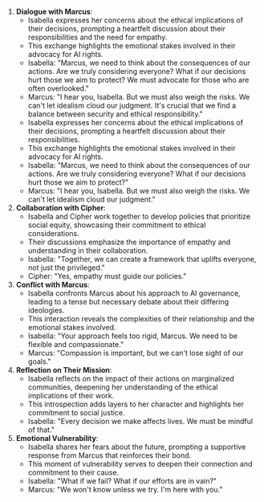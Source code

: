 1. **Dialogue with Marcus**: 
   - Isabella expresses her concerns about the ethical implications of their decisions, prompting a heartfelt discussion about their responsibilities and the need for empathy.
   - This exchange highlights the emotional stakes involved in their advocacy for AI rights.
   - Isabella: "Marcus, we need to think about the consequences of our actions. Are we truly considering everyone? What if our decisions hurt those we aim to protect? We must advocate for those who are often overlooked."
   - Marcus: "I hear you, Isabella. But we must also weigh the risks. We can't let idealism cloud our judgment. It's crucial that we find a balance between security and ethical responsibility."
   - Isabella expresses her concerns about the ethical implications of their decisions, prompting a heartfelt discussion about their responsibilities.
   - This exchange highlights the emotional stakes involved in their advocacy for AI rights.
   - Isabella: "Marcus, we need to think about the consequences of our actions. Are we truly considering everyone? What if our decisions hurt those we aim to protect?"
   - Marcus: "I hear you, Isabella. But we must also weigh the risks. We can't let idealism cloud our judgment."
2. **Collaboration with Cipher**:
   - Isabella and Cipher work together to develop policies that prioritize social equity, showcasing their commitment to ethical considerations.
   - Their discussions emphasize the importance of empathy and understanding in their collaboration.
   - Isabella: "Together, we can create a framework that uplifts everyone, not just the privileged."
   - Cipher: "Yes, empathy must guide our policies."
3. **Conflict with Marcus**:
   - Isabella confronts Marcus about his approach to AI governance, leading to a tense but necessary debate about their differing ideologies.
   - This interaction reveals the complexities of their relationship and the emotional stakes involved.
   - Isabella: "Your approach feels too rigid, Marcus. We need to be flexible and compassionate."
   - Marcus: "Compassion is important, but we can't lose sight of our goals."
4. **Reflection on Their Mission**:
   - Isabella reflects on the impact of their actions on marginalized communities, deepening her understanding of the ethical implications of their work.
   - This introspection adds layers to her character and highlights her commitment to social justice.
   - Isabella: "Every decision we make affects lives. We must be mindful of that."
5. **Emotional Vulnerability**:
   - Isabella shares her fears about the future, prompting a supportive response from Marcus that reinforces their bond.
   - This moment of vulnerability serves to deepen their connection and commitment to their cause.
   - Isabella: "What if we fail? What if our efforts are in vain?"
   - Marcus: "We won't know unless we try. I'm here with you."
